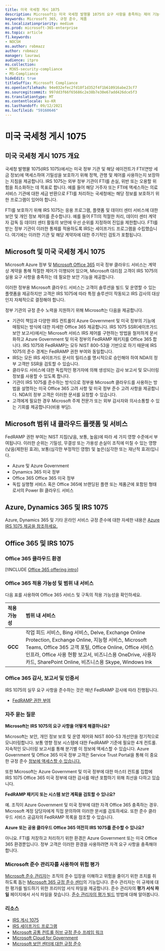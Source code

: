 ```yaml
---
title: 미국 국세청 게시 1075
description: Microsoft는 미국 국세청 발행물 1075의 요구 사항을 충족하는 제어 기능을 제공합니다.
keywords: Microsoft 365, 규정 준수, 제품
ms.localizationpriority: medium
ms.prod: microsoft-365-enterprise
ms.topic: article
f1.keywords:
- NOCSH
ms.author: robmazz
author: robmazz
manager: laurawi
audience: itpro
ms.collection:
- M365-security-compliance
- MS-Compliance
hideEdit: true
titleSuffix: Microsoft Compliance
ms.openlocfilehash: 94e032efec2fd10f1d352f4f1b610916abe23cf7
ms.sourcegitcommit: 997dd3f66f65686c2e38b7e30e67add426dce5f3
ms.translationtype: MT
ms.contentlocale: ko-KR
ms.lasthandoff: 09/12/2021
ms.locfileid: "59160646"
---
```

# <a name="us-internal-revenue-service-publication-1075"></a>미국 국세청 게시 1075

## <a name="us-internal-revenue-service-publication-1075-overview"></a>미국 국세청 게시 1075 개요

국세청 발행물 1075(IRS 1075)에서는 미국 정부 기관 및 해당 에이전트가 FTI(연방 세금 정보)에 액세스하여 기밀성을 보호하기 위해 정책, 관행 및 제어를 사용하는지 보장하는 지침을 제공합니다. IRS 1075는 외부 정부 기관이 FTI를 손실, 위반 또는 오용할 위험을 최소화하는 데 목표로 합니다. 예를 들어 해당 거주자 또는 FTI에 액세스하는 의료 서비스 기관에 대한 세금 반환으로 FTI를 처리하는 국세청에는 해당 정보를 보호하기 위한 프로그램이 있어야 합니다.  
  
FTI를 보호하기 위해 IRS 1075는 응용 프로그램, 플랫폼 및 데이터 센터 서비스에 대한 보안 및 개인 정보 제어를 준수합니다. 예를 들어 FTI의 적절한 처리, 데이터 센터 계약자 감독 등 데이터 센터 활동의 보안에 우선 순위를 지정하여 진입을 제한합니다. FTI를 받는 정부 기관이 이러한 통제를 적용하도록 IRS는 세이프가드 프로그램을 수립했습니다. 여기에는 이러한 기관 및 해당 계약자에 대한 주기적인 검토가 포함됩니다.

## <a name="microsoft-and-us-internal-revenue-service-publication-1075"></a>Microsoft 및 미국 국세청 게시 1075

Microsoft Azure 정부 및 [Microsoft Office 365](https://products.office.com/government/office-365-web-services-for-government) 미국 정부 클라우드 서비스는 계약상 계약을 통해 적절한 제어가 이행되어 있으며, Microsoft 대리점 고객이 IRS 1075의실용 요구 사항을 충족하는 데 필요한 보안 기능을 제공합니다.  
  
이러한 정부용 Microsoft 클라우드 서비스는 고객이 솔루션을 빌드 및 운영할 수 있는 플랫폼을 제공하지만 고객은 IRS 1075에 따라 특정 솔루션이 작동되고 IRS 감사의 대상인지 자체적으로 결정해야 합니다.  
  
정부 기관의 규정 준수 노력을 지원하기 위해 Microsoft는 다음을 제공합니다.

- 기관이 책임과 다양한 IRS 컨트롤이 Azure Government 및 미국 정부의 기능에 매핑되는 방식에 대한 자세한 Office 365 제공합니다. IRS 1075 SSR(세이프가드 보안 보고서)에서는 Microsoft 서비스 IRS 제어를 구현하는 방법을 철저하게 문서화하고 Azure Government 및 미국 정부의 FedRAMP 패키지를 Office 365 합니다. IRS 1075와 FedRAMP는 모두 NIST 800-53을 기반으로 하기 때문에 IRS 1075의 준수 경계는 FedRAMP 권한 부여와 동일합니다.
- IRS는 모든 IRS 세이프가드 문서의 릴리스를 명시적으로 승인해야 하여 NDA의 정부 고객만 SSR을 검토할 수 있습니다.
- 클라우드 서비스에 대한 독립적인 평가자에 의해 생성되는 감사 보고서 및 모니터링 정보를 사용할 수 있도록 합니다.
- 기관이 IRS 1075를 준수하는 방식으로 정부용 Microsoft 클라우드를 사용하는 방법을 설명하는 미국 Office 365 고려 사항 및 미국 정부 준수 고려 사항을 제공합니다. NDA의 정부 고객은 이러한 문서를 요청할 수 있습니다.
- 고객에게 필요한 경우 Microsoft 주제 전문가 또는 외부 감사자와 의사소통할 수 있는 기회를 제공합니다(비용 부담).

## <a name="microsoft-in-scope-cloud-platforms--services"></a>Microsoft 범위 내 클라우드 플랫폼 및 서비스

FedRAMP 권한 부여는 NIST 지침(낮음, 보통, 높음)에 따라 세 가지 영향 수준에서 부여됩니다. 이러한 순위는 기밀성, 무결성 또는 가용성 손실이 조직에 미칠 수 있는 영향(낮음(제한된 효과), 보통(심각한 부정적인 영향) 및 높은(심각한 또는 재난적 효과)입니다.

- Azure 및 Azure Government
- Dynamics 365 미국 정부
- Office 365 Office 365 미국 정부
- 독립 실행형 서비스 혹은 Office 365에 브랜딩된 플랜 또는 제품군에 포함된 형태로서의 Power BI 클라우드 서비스

## <a name="azure-dynamics-365-and-irs-1075"></a>Azure, Dynamics 365 및 IRS 1075

Azure, Dynamics 365 및 기타 온라인 서비스 규정 준수에 대한 자세한 내용은 [Azure IRS 1075 제공을 참조하세요.](/azure/compliance/offerings/offering-irs-1075)

## <a name="office-365-and-irs-1075"></a>Office 365 및 IRS 1075

### <a name="office-365-cloud-environments"></a>Office 365 클라우드 환경

[!INCLUDE [Office 365 offering intro](../includes/o365-offering-introduction.md)]

### <a name="office-365-applicability-and-in-scope-services"></a>Office 365 적용 가능성 및 범위 내 서비스

다음 표를 사용하여 Office 365 서비스 및 구독의 적용 가능성을 확인하세요.

| **적용 가능성** | **범위 내 서비스** |
|:------------------|:----------------------|
| **GCC** | 작업 피드 서비스, Bing 서비스, Delve, Exchange Online Protection, Exchange Online, 지능형 서비스, Microsoft Teams, Office 365 고객 포털, Office Online, Office 서비스 인프라, Office 사용 현황 보고서, 비즈니스용 OneDrive, 사용자 카드, SharePoint Online, 비즈니스용 Skype, Windows Ink |

### <a name="office-365-audits-reports-and-certificates"></a>Office 365 감사, 보고서 및 인증서

IRS 1075의 실무 요구 사항을 준수하는 것은 매년 FedRAMP 감사에 따라 진행됩니다.

- [FedRAMP 권한 부여](https://marketplace.fedramp.gov/#/product/azure-government?sort=productName&productNameSearch=azure)

### <a name="frequently-asked-questions"></a>자주 묻는 질문

**Microsoft는 IRS 1075의 요구 사항을 어떻게 해결하나요?**

Microsoft는 보안, 개인 정보 보호 및 운영 제어와 NIST 800-53 개선안을 정기적으로 모니터링합니다. 보통 영향 정보 시스템에 대한 FedRAMP 기준에 필요한 4개 컨트롤. 지속적인 모니터링 보고서를 통해 분기별 이 정보에 액세스할 수 있습니다. Azure Government 및 Office 365 미국 정부 고객은 Service Trust Portal을 통해 이 중요한 규정 준수 [정보에 액세스할 수 있습니다.](https://aka.ms/stphelp)

또한 Microsoft는 Azure Government 및 미국 정부에 대한 마스터 컨트롤 집합에 IRS 1075 Office 365 미국 정부에 대한 감사를 매년 포함하기 위해 최선을 다하고 있습니다.

**FedRAMP 패키지 또는 시스템 보안 계획을 검토할 수 있나요?**

예. 조직이 Azure Government 및 미국 정부에 대한 자격 Office 365 충족하는 경우. Microsoft 계정 담당자에게 직접 문의하여 이러한 문서를 검토하세요. 또한 준수 클라우드 서비스 공급자의 FedRAMP 목록을 참조할 수 있습니다.

**Azure 또는 공용 클라우드 Office 365 여전히 IRS 1075를 준수할 수 있나요?**

아니요. FTI를 저장하고 처리하기 위한 환경은 Azure Government 또는 미국 Office 365 환경뿐입니다. 정부 고객은 이러한 환경을 사용하려면 자격 요구 사항을 충족해야 합니다.

### <a name="use-microsoft-compliance-manager-to-assess-your-risk"></a>Microsoft 준수 관리자를 사용하여 위험 평가

[Microsoft 준수 관리자](/microsoft-365/compliance/compliance-manager)는 조직의 준수 입장을 이해하고 위험을 줄이기 위한 조치를 취하도록 돕는 [Microsoft 365 규정 준수 센터](/microsoft-365/compliance/microsoft-365-compliance-center)의 기능입니다. 준수 관리자는 이 규제에 대한 평가를 빌드하기 위한 프리미엄 서식 파일을 제공합니다. 준수 관리자의 **평가 서식 파일** 페이지에서 서식 파일을 찾습니다. [준수 관리자의 평가 빌드](/microsoft-365/compliance/compliance-manager-assessments) 방법에 대해 알아봅니다.

### <a name="resources"></a>리소스

- [IRS 게시 1075](https://www.irs.gov/pub/irs-pdf/p1075.pdf)
- [IRS 세이프가드 프로그램](https://www.irs.gov/uac/Safeguards-Program)
- [Microsoft 공통 컨트롤 허브 규정 준수 프레임 워크](https://www.microsoft.com/trust-center/compliance/compliance-overview)
- [Microsoft Cloud for Government](https://azure.microsoft.com/global-infrastructure/government/)
- [Microsoft 보안 센터에 대한 규정 준수](https://www.microsoft.com/trust-center/compliance/compliance-overview)
